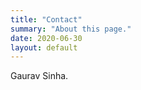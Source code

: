 ```yaml
---
title: "Contact"
summary: "About this page."
date: 2020-06-30
layout: default
---
```


Gaurav Sinha.
